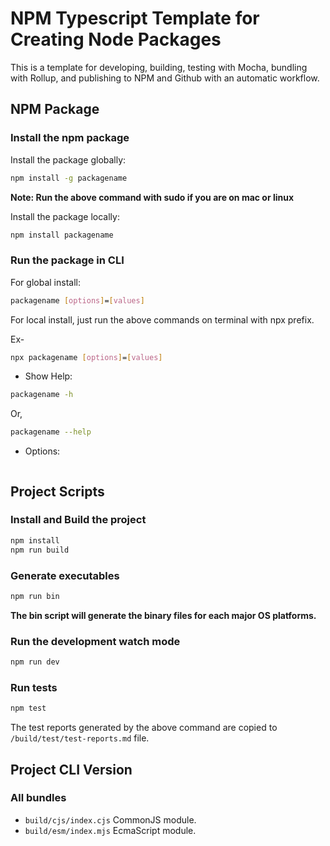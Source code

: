 # NPM Typescript Template for Creating Node Packages

This is a template for developing, building, testing with Mocha, bundling with Rollup, and publishing to NPM and Github with an automatic workflow.

## NPM Package

### Install the npm package

Install the package globally:

```sh
npm install -g packagename
```

**Note: Run the above command with sudo if you are on mac or linux**

Install the package locally:

```sh
npm install packagename
```

### Run the package in CLI

For global install:

```sh
packagename [options]=[values]
```

For local install, just run the above commands on terminal with npx prefix.

Ex-

```sh
npx packagename [options]=[values]
```

- Show Help:

```sh
packagename -h
```

Or,

```sh
packagename --help
```

- Options:

```sh

```

## Project Scripts

### Install and Build the project

```sh
npm install
npm run build
```

### Generate executables

```sh
npm run bin
```

**The bin script will generate the binary files for each major OS platforms.**

### Run the development watch mode

```sh
npm run dev
```

### Run tests

```sh
npm test
```

The test reports generated by the above command are copied to `/build/test/test-reports.md` file.
 
## Project CLI Version

### All bundles

- `build/cjs/index.cjs` CommonJS module.
- `build/esm/index.mjs` EcmaScript module.
<!-- - `build/iife/index-min.js` Minified EcmaScript module. -->
  <!-- - `build/cjs-compat/index.js` CommonJS module, transpiled for older browsers. -->
  <!-- - `build/bundle.esm-compact.mjs` EcmaScript module, transpiled for older browsers. -->
  <!-- - `build/bundle.iife.min.js` Minified plain JS. -->
  <!-- - `build/bundle.iife-compact.js` As above, but transpiled for older browsers. -->
